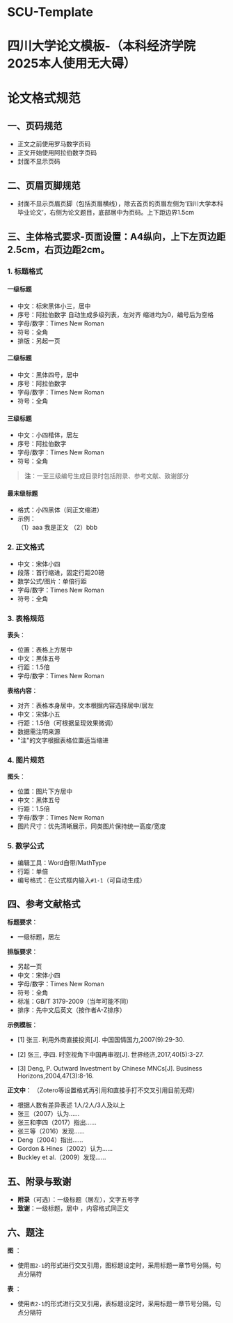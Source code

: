 # SCU-Template
# 四川大学论文模板-（本科经济学院2025本人使用无大碍）
# 论文格式规范

## 一、页码规范
- 正文之前使用罗马数字页码  
- 正文开始使用阿拉伯数字页码  
- 封面不显示页码  

## 二、页眉页脚规范
- 封面不显示页眉页脚（包括页眉横线），除去首页的页眉左侧为‘四川大学本科毕业论文’，右侧为论文题目，底部居中为页码。上下距边界1.5cm

## 三、主体格式要求-页面设置：A4纵向，上下左页边距2.5cm，右页边距2cm。

### 1. 标题格式
#### 一级标题
- 中文：标宋黑体小三，居中  
- 序号：阿拉伯数字  自动生成多级列表，左对齐 缩进均为0，编号后为空格
- 字母/数字：Times New Roman  
- 符号：全角
- 排版：另起一页  

#### 二级标题  
- 中文：黑体四号，居中  
- 序号：阿拉伯数字  
- 字母/数字：Times New Roman  
- 符号：全角  

#### 三级标题  
- 中文：小四楷体，居左  
- 序号：阿拉伯数字  
- 字母/数字：Times New Roman  
- 符号：全角  

> **注**：一至三级编号生成目录时包括附录、参考文献、致谢部分  

#### 最末级标题  
- 格式：小四黑体（同正文缩进）  
- 示例：  
  （1）aaa
  我是正文
  （2）bbb

### 2. 正文格式  
- 中文：宋体小四  
- 段落：首行缩进，固定行距20磅  
- 数学公式/图片：单倍行距  
- 字母/数字：Times New Roman  
- 符号：全角  

### 3. 表格规范  
**表头**：  
- 位置：表格上方居中  
- 中文：黑体五号  
- 行距：1.5倍  
- 字母/数字：Times New Roman  

**表格内容**：  
- 对齐：表格本身居中，文本根据内容选择居中/居左  
- 中文：宋体小五  
- 行距：1.5倍（可根据呈现效果微调）  
- 数据需注明来源  
- "注"的文字根据表格位置适当缩进  

### 4. 图片规范  
**图头**：  
- 位置：图片下方居中  
- 中文：黑体五号  
- 行距：1.5倍  
- 字母/数字：Times New Roman  
- 图片尺寸：优先清晰展示，同类图片保持统一高度/宽度  

### 5. 数学公式  
- 编辑工具：Word自带/MathType  
- 行距：单倍  
- 编号格式：在公式框内输入`#1-1`（可自动生成）  

## 四、参考文献格式  
**标题要求**：  
- 一级标题，居左  

**排版要求**：  
- 另起一页  
- 中文：宋体小四  
- 字母/数字：Times New Roman  
- 符号：全角  
- 标准：GB/T 3179-2009（当年可能不同）  
- 排序：先中文后英文（按作者A-Z排序）  

**示例模板**： 
- [1] 张三. 利用外商直接投资[J]. 中国国情国力,2007(9):29-30.

- [2] 张三, 李四. 时空视角下中国再审视[J]. 世界经济,2017,40(5):3-27.

- [3] Deng, P. Outward Investment by Chinese MNCs[J]. Business Horizons,2004,47(3):8-16.

**正文中**： （Zotero等设置格式再引用和直接手打不交叉引用目前无碍）
- 根据人数有差异表述 1人/2人/3人及以上
- 张三（2007）认为……
- 张三和李四（2017）指出……
- 张三等（2016）发现……
- Deng（2004）指出……
- Gordon & Hines（2002）认为……
- Buckley et al.（2009）发现……

## 五、附录与致谢  
- **附录**（可选）：一级标题（居左），文字五号字  
- **致谢**：一级标题，居中  ，内容格式同正文
## 六、题注
**图** ：
- 使用`图2-1`的形式进行交叉引用，图标题设定时，采用标题一章节号分隔，句点分隔符

**表** ：
- 使用`表2-1`的形式进行交叉引用，表标题设定时，采用标题一章节号分隔，句点分隔符
